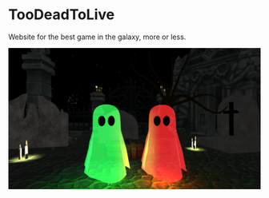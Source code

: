 # TooDeadToLive
Website for the best game in the galaxy, more or less.


![Screen](img/background_readme_new.png?raw=true "Preview")
